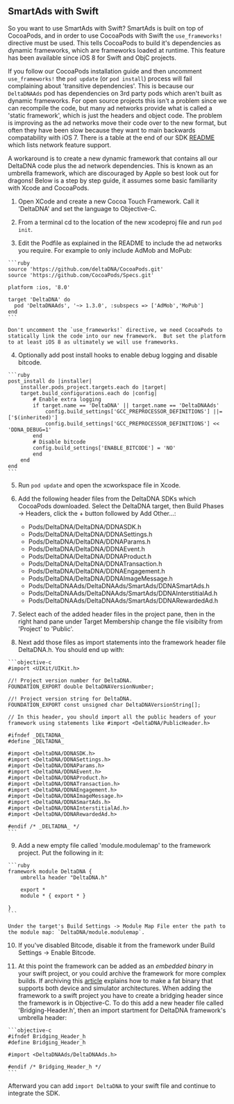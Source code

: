 ## SmartAds with Swift
So you want to use SmartAds with Swift?  SmartAds is built on top of CocoaPods, and in order to use CocoaPods with Swift the `use_frameworks!` directive must be used.  This tells CocoaPods to build it's dependencies as dynamic frameworks, which are frameworks loaded at runtime.  This feature has been available since iOS 8 for Swift and ObjC projects.

If you follow our CocoaPods installation guide and then uncomment `use_frameworks!` the `pod update` (or `pod install`) process will fail complaining about 'transitive dependencies'.  This is because our `DeltaDNAAds` pod has dependencies on 3rd party pods which aren't built as dynamic frameworks.  For open source projects this isn't a problem since we can recompile the code, but many ad networks provide what is called a 'static framework', which is just the headers and object code.  The problem is improving as the ad networks move their code over to the new format, but often they have been slow because they want to main backwards compatability with iOS 7.  There is a table at the end of our SDK [README](https://github.com/deltaDNA/ios-sdk/blob/master/README.md) which lists network feature support.

A workaround is to create a new dynamic framework that contains all our DeltaDNA code plus the ad network dependencies.  This is known as an umbrella framework, which are discouraged by Apple so best look out for dragons!  Below is a step by step guide, it assumes some basic familiarity with Xcode and CocoaPods.

  1. Open XCode and create a new Cocoa Touch Framework.  Call it 'DeltaDNA' and set the language to Objective-C.

  2. From a terminal cd to the location of the new xcodeproj file and run `pod init`.

  3. Edit the Podfile as explained in the README to include the ad networks you require.  For example to only include AdMob and MoPub:

    ```ruby
    source 'https://github.com/deltaDNA/CocoaPods.git'
    source 'https://github.com/CocoaPods/Specs.git'

    platform :ios, '8.0'

    target 'DeltaDNA' do
      pod 'DeltaDNAAds', '~> 1.3.0', :subspecs => ['AdMob','MoPub']
    end
    ```

    Don't uncomment the `use_frameworks!` directive, we need CocoaPods to statically link the code into our new framework.  But set the platform to at least iOS 8 as ultimately we will use frameworks.

  4. Optionally add post install hooks to enable debug logging and disable bitcode.

    ```ruby
    post_install do |installer|
        installer.pods_project.targets.each do |target|
    	target.build_configurations.each do |config|
    	    # Enable extra logging
    	    if target.name == 'DeltaDNA' || target.name == 'DeltaDNAAds'
                config.build_settings['GCC_PREPROCESSOR_DEFINITIONS'] ||= ['$(inherited)']
                config.build_settings['GCC_PREPROCESSOR_DEFINITIONS'] << 'DDNA_DEBUG=1'
            end
            # Disable bitcode
    	    config.build_settings['ENABLE_BITCODE'] = 'NO'
            end
        end
    end
    ```

  5. Run `pod update` and open the xcworkspace file in Xcode.

  6. Add the following header files from the DeltaDNA SDKs which CocoaPods downloaded.  Select the DeltaDNA target, then Build Phases -> Headers, click the + button followed by Add Other...:

     * Pods/DeltaDNA/DeltaDNA/DDNASDK.h
     * Pods/DeltaDNA/DeltaDNA/DDNASettings.h
     * Pods/DeltaDNA/DeltaDNA/DDNAParams.h
     * Pods/DeltaDNA/DeltaDNA/DDNAEvent.h
     * Pods/DeltaDNA/DeltaDNA/DDNAProduct.h
     * Pods/DeltaDNA/DeltaDNA/DDNATransaction.h
     * Pods/DeltaDNA/DeltaDNA/DDNAEngagement.h
     * Pods/DeltaDNA/DeltaDNA/DDNAImageMessage.h
     * Pods/DeltaDNAAds/DeltaDNAAds/SmartAds/DDNASmartAds.h
     * Pods/DeltaDNAAds/DeltaDNAAds/SmartAds/DDNAInterstitialAd.h
     * Pods/DeltaDNAAds/DeltaDNAAds/SmartAds/DDNARewardedAd.h

  7. Select each of the added header files in the project pane, then in the right hand pane under Target Membership change the file visibilty from 'Project' to 'Public'.

  8. Next add those files as import statements into the framework header file DeltaDNA.h.  You should end up with:

    ```objective-c
    #import <UIKit/UIKit.h>

    //! Project version number for DeltaDNA.
    FOUNDATION_EXPORT double DeltaDNAVersionNumber;

    //! Project version string for DeltaDNA.
    FOUNDATION_EXPORT const unsigned char DeltaDNAVersionString[];

    // In this header, you should import all the public headers of your framework using statements like #import <DeltaDNA/PublicHeader.h>

    #ifndef _DELTADNA_
    #define _DELTADNA_

    #import <DeltaDNA/DDNASDK.h>
    #import <DeltaDNA/DDNASettings.h>
    #import <DeltaDNA/DDNAParams.h>
    #import <DeltaDNA/DDNAEvent.h>
    #import <DeltaDNA/DDNAProduct.h>
    #import <DeltaDNA/DDNATransaction.h>
    #import <DeltaDNA/DDNAEngagement.h>
    #import <DeltaDNA/DDNAImageMessage.h>
    #import <DeltaDNA/DDNASmartAds.h>
    #import <DeltaDNA/DDNAInterstitialAd.h>
    #import <DeltaDNA/DDNARewardedAd.h>

    #endif /* _DELTADNA_ */
    ```

  9. Add a new empty file called 'module.modulemap' to the framework project.  Put the following in it:

    ```ruby
    framework module DeltaDNA {
        umbrella header "DeltaDNA.h"

        export *
        module * { export * }

    }
    ```

    Under the target's Build Settings -> Module Map File enter the path to the module map: `DeltaDNA/module.modulemap`.

  10. If you've disabled Bitcode, disable it from the framework under Build Settings -> Enable Bitcode.

  11. At this point the framework can be added as an *embedded binary* in your swift project, or you could archive the framework for more complex builds.  If archiving this [article](https://eladnava.com/publish-a-universal-binary-ios-framework-in-swift-using-cocoapods/) explains how to make a fat binary that supports both device and simulator architectures.  When adding the framework to a swift project you have to create a bridging header since the framework is in Objective-C.  To do this add a new header file called 'Bridging-Header.h', then an import startment for DeltaDNA framework's umbrella header:

    ```objective-c
    #ifndef Bridging_Header_h
    #define Bridging_Header_h

    #import <DeltaDNAAds/DeltaDNAAds.h>

    #endif /* Bridging_Header_h */
    ```

  Afterward you can add `import DeltaDNA` to your swift file and continue to integrate the SDK.
